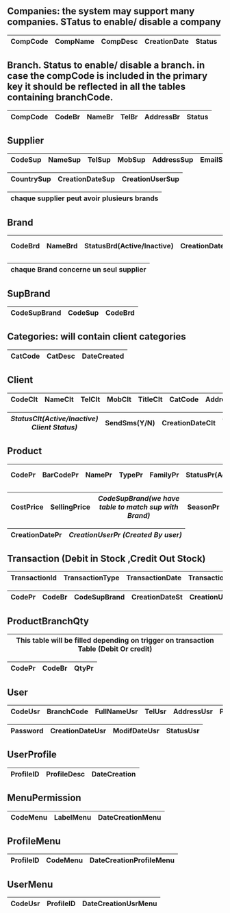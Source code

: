 ## Companies: the system may support many companies. STatus to enable/ disable a company 

CompCode | CompName | CompDesc | CreationDate | Status |
-------- | -------- | -------- | ------------ | ------ |



## Branch. Status to enable/ disable a branch. in case the compCode is included in the primary key it should be reflected in all the tables containing branchCode.
CompCode | CodeBr | NameBr | TelBr | AddressBr | Status |
-------- | ------ | ------ | ----- | --------- | ------ |

## Supplier
CodeSup | NameSup | TelSup | MobSup | AddressSup | EmailSup | StatusSup(Active/Inactive) |
------- | ------- | ------ | ------ | ---------- | -------- | -------------------------- | 

CountrySup | CreationDateSup | CreationUserSup |
---------- | --------------- | --------------- |

chaque supplier peut avoir plusieurs brands | 
------------------------------------------- |
 
## Brand
CodeBrd | NameBrd | StatusBrd(Active/Inactive) | CreationDateBrd | *CreationUserBrd(Created by User* |
------- | ------- | -------------------------- | --------------- | --------------------------------- |

chaque Brand concerne un seul supplier  |
--------------------------------------- |

## SupBrand
CodeSupBrand | CodeSup | CodeBrd |
------------ | ------- | ------- |


## Categories: will contain client categories
CatCode | CatDesc | DateCreated |
------- | ------- | ----------- |


## Client
CodeClt | NameClt | TelClt | MobClt | TitleClt | CatCode | AddressClt | EmailClt | 
------- | ------- | ------ | ------ | -------- | ------- | ---------- | -------- |
 

*StatusClt(Active/Inactive) Client Status)* | SendSms(Y/N) | CreationDateClt | *CreationUserClt(Created By User)* | 
------------------------------------------- | ------------ | --------------- | ---------------------------------- |


## Product
CodePr | BarCodePr | NamePr | TypePr | FamilyPr | StatusPr(Active/Inactive) | *MadeInPr(made in country)* | CodeBr |
-------| --------- | ------ | ------ | -------- | ------------------------- | --------------------------- | ------ |

CostPrice | SellingPrice | *CodeSupBrand(we have table to match sup with Brand)* | SeasonPr | 
--------- | ------------ | ----------------------------------------------------- | ---------| 

CreationDatePr  | *CreationUserPr (Created By user)*  | 
--------------- | ----------------------------------- |



## Transaction (Debit in Stock ,Credit Out Stock)
TransactionId | TransactionType | TransactionDate | TransactionDbCr |
------------- | --------------- | --------------- | --------------- |

CodePr | CodeBr | CodeSupBrand | CreationDateSt | CreationUserSt | QtyPr |
-----  | ------ | ------------ | -------------- | -------------- | ----- |




## ProductBranchQty 
This table will be filled depending on trigger on transaction Table (Debit Or credit) |
------------------------------------------------------------------------------------- |

CodePr | CodeBr | QtyPr |
------ | ------ | ----- |




## User
CodeUsr | BranchCode | FullNameUsr | TelUsr | AddressUsr | PostUsr | UsrName |
------- | ---------- | ----------- | ------ | ---------- | ------- |---------|

|Password | CreationDateUsr | ModifDateUsr | StatusUsr |
 -------- | --------------- | ------------ | --------- |


## UserProfile

ProfileID | ProfileDesc | DateCreation |
--------- | ----------- | ------------ |

## MenuPermission
CodeMenu | LabelMenu | DateCreationMenu |
-------- | --------- | ---------------- |


## ProfileMenu
ProfileID | CodeMenu | DateCreationProfileMenu |
--------- | -------- | ----------------------- |


## UserMenu
CodeUsr | ProfileID | DateCreationUsrMenu |
------- | --------- | ------------------- |

